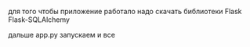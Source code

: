 для того чтобы приложение работало надо скачать библиотеки 
Flask
Flask-SQLAlchemy

дальше app.py запускаем и все 